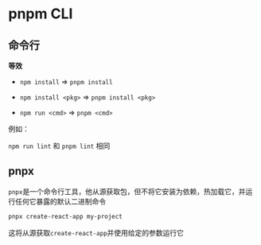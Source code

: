 # pnpm CLI

## 命令行

**等效**

- `npm install` => `pnpm install`

- `npm install <pkg>` => `pnpm install <pkg>`

- `npm run <cmd>` => `pnpm <cmd>`

例如：

`npm run lint` 和 `pnpm lint` 相同

## pnpx

`pnpx`是一个命令行工具，他从源获取包，但不将它安装为依赖，热加载它，并运行任何它暴露的默认二进制命令

```bash
pnpx create-react-app my-project
```

这将从源获取`create-react-app`并使用给定的参数运行它
